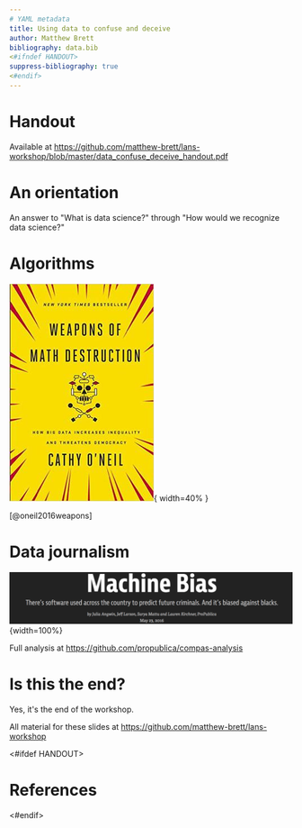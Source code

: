 ```yaml
---
# YAML metadata
title: Using data to confuse and deceive
author: Matthew Brett
bibliography: data.bib
<#ifndef HANDOUT>
suppress-bibliography: true
<#endif>
---
```


# Handout

Available at
<https://github.com/matthew-brett/lans-workshop/blob/master/data_confuse_deceive_handout.pdf>

# An orientation

An answer to "What is data science?" through "How would we recognize data
science?"

# Algorithms

![](images/Weapons_of_Math_Destruction.jpg){ width=40% }

[@oneil2016weapons]

# Data journalism

![](images/propublica.png){width=100%}

Full analysis at <https://github.com/propublica/compas-analysis>

# Is this the end?

Yes, it's the end of the workshop.

All material for these slides at
<https://github.com/matthew-brett/lans-workshop>

<#ifdef HANDOUT>
# References
<#endif>
